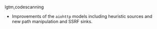 lgtm,codescanning
* Improvements of the `aiohttp` models including heuristic sources and new path manipulation and SSRF sinks.
